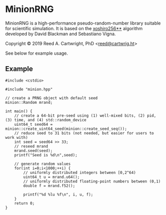 # MinionRNG

MinionRNG is a high-performance pseudo-random-number library suitable for scientific simulation.
It is based on the [xoshiro256\*\*](http://xoshiro.di.unimi.it/) algorithm developed by David Blackman and Sebastiano Vigna.

Copyright &copy; 2019 Reed A. Cartwright, PhD \<reed@cartwrig.ht\>

See below for example usage.

## Example

```CXX
#include <cstdio>

#include "minion.hpp"

// create a PRNG object with default seed
minion::Random mrand;

int main() {
    // create a 64-bit pre-seed using (1) well-mixed bits, (2) pid, (3) time, and (4) std::random_device
    uint64_t seed64 = minion::create_uint64_seed(minion::create_seed_seq());
    // reduce seed to 31 bits (not needed, but easier for users to work with)
    int seed = seed64 >> 33;
    // reseed mrand
    mrand.seed(seed);
    printf("Seed is %d\n",seed);

    // generate random values
    for(int i=0;i<1000;++i) {
        // uniformly distributed integers between [0,2^64)
        uint64_t u = mrand.u64();
        // uniformly distributed floating-point numbers between (0,1)
        double f = mrand.f52();

        printf("%d %lu %f\n", i, u, f);
    }
    return 0;
}
```
